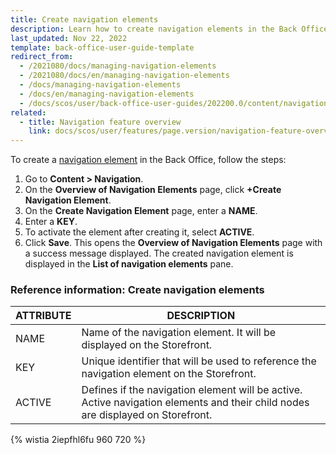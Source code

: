 ```yaml
---
title: Create navigation elements
description: Learn how to create navigation elements in the Back Office.
last_updated: Nov 22, 2022
template: back-office-user-guide-template
redirect_from:
  - /2021080/docs/managing-navigation-elements
  - /2021080/docs/en/managing-navigation-elements
  - /docs/managing-navigation-elements
  - /docs/en/managing-navigation-elements
  - /docs/scos/user/back-office-user-guides/202200.0/content/navigation/managing-navigation-elements.html
related:
  - title: Navigation feature overview
    link: docs/scos/user/features/page.version/navigation-feature-overview.html
---
```


To create a [navigation element](/docs/scos/user/features/{{page.version}}/navigation-feature-overview.html#navigation-element) in the Back Office, follow the steps:

1. Go to **Content&nbsp;<span aria-label="and then">></span> Navigation**.
2. On the **Overview of Navigation Elements** page, click **+Create Navigation Element**.
3. On the **Create Navigation Element** page, enter a **NAME**.
4. Enter a **KEY**.
5. To activate the element after creating it, select **ACTIVE**.
5. Click **Save**.
This opens the **Overview of Navigation Elements** page with a success message displayed. The created navigation element is displayed in the **List of navigation elements** pane.

### Reference information: Create navigation elements


| ATTRIBUTE | DESCRIPTION |
| --- | --- |
| NAME | Name of the navigation element. It will be displayed on the Storefront. |
| KEY | Unique identifier that will be used to reference the navigation element on the Storefront. |
| ACTIVE | Defines if the navigation element will be active. Active navigation elements and their child nodes are displayed on Storefront.  |

{% wistia 2iepfhl6fu 960 720 %}

